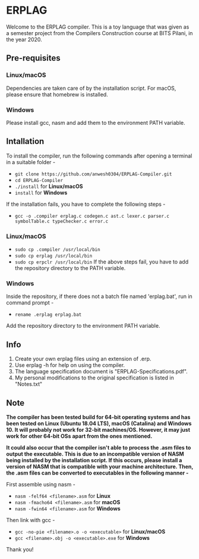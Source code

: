# ERPLAG

Welcome to the ERPLAG compiler. This is a toy language that was given as a semester project from the Compilers Construction course at BITS Pilani, in the year 2020. 

## Pre-requisites

### Linux/macOS
Dependencies are taken care of by the installation script. For macOS, please ensure that homebrew is installed.

### Windows
Please install gcc, nasm and add them to the environment PATH variable.

## Intallation
To install the compiler, run the following commands after opening a terminal in a suitable folder -
   - `git clone https://github.com/anwesh0304/ERPLAG-Compiler.git`
   - `cd ERPLAG-Compiler`
   - `./install` for **Linux/macOS**
   - `install` for **Windows**

If the installation fails, you have to complete the following steps -
   - `gcc -o .compiler erplag.c codegen.c ast.c lexer.c parser.c symbolTable.c typeChecker.c error.c`
### Linux/macOS
   - `sudo cp .compiler /usr/local/bin`
   - `sudo cp erplag /usr/local/bin`
   - `sudo cp erpclr /usr/local/bin`
      If the above steps fail, you have to add the repository directory to the PATH variable.
### Windows
   Inside the repository, if there does not a batch file named 'erplag.bat', run in command prompt -
   - `rename .erplag erplag.bat`
   
   Add the repository directory to the environment PATH variable.
   
## Info
   
1. Create your own erplag files using an extension of .erp. 
2. Use erplag -h for help on using the compiler.
3. The language specification document is "ERPLAG-Specifications.pdf".
4. My personal modifications to the original specification is listed in "Notes.txt"

## Note
**The compiler has been tested build for 64-bit operating systems and has been tested on Linux (Ubuntu 18.04 LTS), macOS (Catalina) and Windows 10. It will probably not work for 32-bit machines/OS. However, it may just work for other 64-bit OSs apart from the ones mentioned.**

**It could also occur that the compiler isn't able to process the .asm files to output the executable. This is due to an incompatible version of NASM being installed by the installation script. If this occurs, please install a version of NASM that is compatible with your machine architecture. Then, the .asm files can be converted to executables in the following manner -**

First assemble using nasm -
   - `nasm -felf64 <filename>.asm` for **Linux**
   - `nasm -fmacho64 <filename>.asm` for **macOS**
   - `nasm -fwin64 <filename>.asm` for **Windows**
   
Then link with gcc -
   - `gcc -no-pie <filename>.o -o <executable>` for **Linux/macOS**
   - `gcc <filename>.obj -o <executable>.exe` for **Windows**

Thank you!
